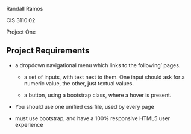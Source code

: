 Randall Ramos

CIS 3110.02

Project One

## Project Requirements
- a dropdown navigational menu which links to the following’ pages. 

    - a set of inputs, with text next to them. One input should ask for a numeric value, the other, just textual values. 

    - a button, using a bootstrap class, where a hover is present.

- You should use one unified css file, used by every page

- must use bootstrap, and have a 100% responsive HTML5 user experience
